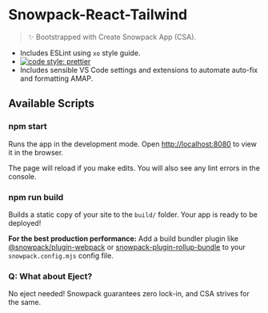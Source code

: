# Snowpack-React-Tailwind

> ✨ Bootstrapped with Create Snowpack App (CSA).

- Includes ESLint using `xo` style guide.
- [![code style:
prettier](https://img.shields.io/badge/code_style-prettier-ff69b4.svg?style=flat-square)](https://github.com/prettier/prettier)
- Includes sensible VS Code settings and extensions to automate auto-fix and formatting AMAP.

## Available Scripts

### npm start

Runs the app in the development mode.
Open <http://localhost:8080> to view it in the browser.

The page will reload if you make edits.
You will also see any lint errors in the console.

### npm run build

Builds a static copy of your site to the `build/` folder.
Your app is ready to be deployed!

**For the best production performance:** Add a build bundler plugin like [@snowpack/plugin-webpack](https://github.com/snowpackjs/snowpack/tree/main/plugins/plugin-webpack) or [snowpack-plugin-rollup-bundle](https://github.com/ParamagicDev/snowpack-plugin-rollup-bundle) to your `snowpack.config.mjs` config file.

### Q: What about Eject?

No eject needed! Snowpack guarantees zero lock-in, and CSA strives for the same.

